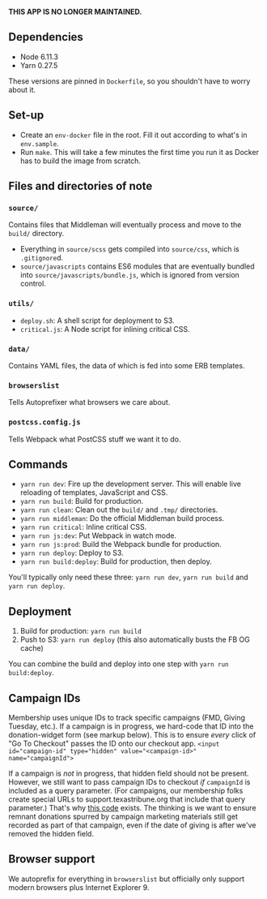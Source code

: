 **THIS APP IS NO LONGER MAINTAINED.**

## Dependencies
+ Node 6.11.3
+ Yarn 0.27.5

These versions are pinned in `Dockerfile`, so you shouldn't have to worry about it.


## Set-up
+ Create an `env-docker` file in the root. Fill it out according to what's in `env.sample`.
+ Run `make`. This will take a few minutes the first time you run it as Docker has to build the image from scratch.


## Files and directories of note
### `source/`
Contains files that Middleman will eventually process and move to the `build/` directory.

+ Everything in `source/scss` gets compiled into `source/css`, which is `.gitignore`d.
+ `source/javascripts` contains ES6 modules that are eventually bundled into `source/javascripts/bundle.js`, which is ignored from version control.

### `utils/`
+ `deploy.sh`: A shell script for deployment to S3.
+ `critical.js`: A Node script for inlining critical CSS.

### `data/`
Contains YAML files, the data of which is fed into some ERB templates.

### `browserslist`
Tells Autoprefixer what browsers we care about.

### `postcss.config.js`
Tells Webpack what PostCSS stuff we want it to do.


## Commands
+ `yarn run dev`: Fire up the development server. This will enable live reloading of templates, JavaScript and CSS.
+ `yarn run build`: Build for production.
+ `yarn run clean`: Clean out the `build/` and `.tmp/` directories.
+ `yarn run middleman`: Do the official Middleman build process.
+ `yarn run critical`: Inline critical CSS.
+ `yarn run js:dev`: Put Webpack in watch mode.
+ `yarn run js:prod`: Build the Webpack bundle for production.
+ `yarn run deploy`: Deploy to S3.
+ `yarn run build:deploy`: Build for production, then deploy.

You'll typically only need these three: `yarn run dev`, `yarn run build` and `yarn run deploy`.


## Deployment
1. Build for production: `yarn run build`
2. Push to S3: `yarn run deploy` (this also automatically busts the FB OG cache)

You can combine the build and deploy into one step with `yarn run build:deploy`.


## Campaign IDs
Membership uses unique IDs to track specific campaigns (FMD, Giving Tuesday, etc.). If a campaign is in progress, we hard-code that ID into the donation-widget form (see markup below). This is to ensure *every* click of "Go To Checkout" passes the ID onto our checkout app.
`<input id="campaign-id" type="hidden" value="<campaign-id>" name="campaignId">`

If a campaign is *not* in progress, that hidden field should not be present. However, we still want to pass campaign IDs to checkout *if* `campaignId` is included as a query parameter. (For campaigns, our membership folks create special URLs to support.texastribune.org that include that query parameter.) That's why [this code](https://github.com/texastribune/donations-app/blob/master/source/javascripts/form.js#L212-L216) exists. The thinking is we want to ensure remnant donations spurred by campaign marketing materials still get recorded as part of that campaign, even if the date of giving is after we've removed the hidden field.


## Browser support
We autoprefix for everything in `browserslist` but officially only support modern browsers plus Internet Explorer 9.
